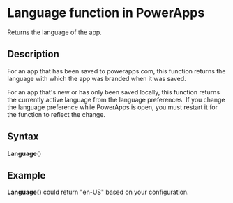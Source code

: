 <properties
	pageTitle="Language function | Microsoft PowerApps"
	description="Reference information, including syntax and examples, for the Language function in PowerApps"
	services=""
	suite="powerapps"
	documentationCenter="na"
	authors="gregli-msft"
	manager="dwrede"
	editor=""
	tags=""/>

<tags
   ms.service="powerapps"
   ms.devlang="na"
   ms.topic="article"
   ms.tgt_pltfrm="na"
   ms.workload="na"
   ms.date="11/01/2015"
   ms.author="gregli"/>

# Language function in PowerApps #

Returns the language of the app.

## Description ##
For an app that has been saved to powerapps.com, this function returns the language with which the app was branded when it was saved.

For an app that's new or has only been saved locally, this function returns the currently active language from the language preferences. If you change the language preference while PowerApps is open, you must restart it for the function to reflect the change.

## Syntax ##

**Language**()

## Example ##

**Language()** could return "en-US" based on your configuration.
